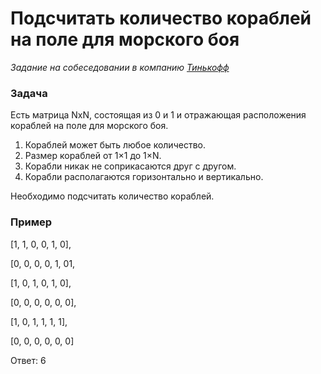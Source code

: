 # Подсчитать количество кораблей на поле для морского боя

_Задание на собеседовании в компанию [Тинькофф](https://www.tinkoff.ru/)_

### Задача

Есть матрица NxN, состоящая из 0 и 1 и отражающая расположения кораблей на поле для морского боя.
1. Кораблей может быть любое количество.
2. Размер кораблей от 1×1 до 1×N.
3. Корабли никак не соприкасаются друг с другом.
4. Корабли располагаются горизонтально и вертикально.
   
Необходимо подсчитать количество кораблей.

### Пример

[1, 1, 0, 0, 1, 0],

[0, 0, 0, 0, 1, 01,

[1, 0, 1, 0, 1, 0],

[0, 0, 0, 0, 0, 0],

[1, 0, 1, 1, 1, 1],

[0, 0, 0, 0, 0, 0]

Ответ: 6


